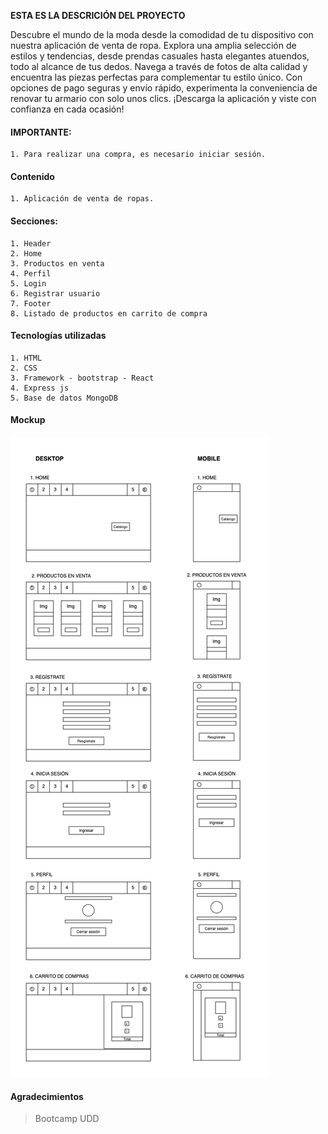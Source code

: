 **ESTA ES LA DESCRICIÓN DEL PROYECTO**

Descubre el mundo de la moda desde la comodidad de tu dispositivo con nuestra aplicación de venta de ropa. Explora una amplia selección de estilos y tendencias, desde prendas casuales hasta elegantes atuendos, todo al alcance de tus dedos. Navega a través de fotos de alta calidad y encuentra las piezas perfectas para complementar tu estilo único. Con opciones de pago seguras y envío rápido, experimenta la conveniencia de renovar tu armario con solo unos clics. ¡Descarga la aplicación y viste con confianza en cada ocasión!

#### IMPORTANTE: 
    1. Para realizar una compra, es necesario iniciar sesión.
    

#### Contenido
	1. Aplicación de venta de ropas.


#### Secciones:
	1. Header
	2. Home
	3. Productos en venta
    4. Perfil
    5. Login
    6. Registrar usuario
    7. Footer
    8. Listado de productos en carrito de compra
	

#### Tecnologías utilizadas
	1. HTML
	2. CSS
    3. Framework - bootstrap - React 
    4. Express js
    5. Base de datos MongoDB


#### Mockup
![](public/assets/Mockup.png)


#### Agradecimientos  
> Bootcamp UDD